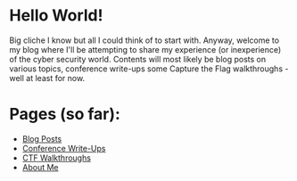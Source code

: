 # Hello World!
Big cliche I know but all I could think of to start with.
Anyway, welcome to my blog where I'll be attempting to share my experience (or inexperience) of the cyber security world.
Contents will most likely be blog posts on various topics, conference write-ups some Capture the Flag walkthroughs - well at least for now.

# Pages (so far):
- [Blog Posts](https://github.com/miles-away/miles-away.github.io/tree/master/_pages/blog-posts.md)
- [Conference Write-Ups](https://github.com/miles-away/miles-away.github.io/tree/master/_pages/conference-write-ups.md)
- [CTF Walkthroughs](https://github.com/miles-away/miles-away.github.io/tree/master/_pages/ctf-walkthroughs.md)
- [About Me](about-me.md)
